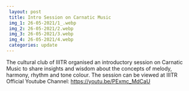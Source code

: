 ```yaml
---
 layout: post	
 title: Intro Session on Carnatic Music
 img_1: 26-05-2021/1_.webp
 img_2: 26-05-2021/2.webp
 img_3: 26-05-2021/3.webp
 img_4: 26-05-2021/4.webp
 categories: update
---
```


The cultural club of IIITR organised an introductory session on Carnatic Music to share insights and wisdom about the concepts of melody, harmony, rhythm and tone colour. 
The session can be viewed at IIITR Official Youtube Channel: <a href = "https://youtu.be/PExmc_MdCaU">https://youtu.be/PExmc_MdCaU</a>